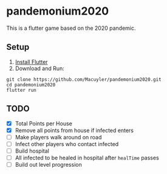 # pandemonium2020

This is a flutter game based on the 2020 pandemic.

## Setup

1. [Install Flutter](https://flutter.dev/docs/get-started/install)
2. Download and Run:

```
git clone https://github.com/Macuyler/pandemonium2020.git
cd pandemonium2020
flutter run
```

## TODO

- [x] Total Points per House
- [x] Remove all points from house if infected enters
- [ ] Make players walk around on road
- [ ] Infect other players who contact infected
- [ ] Build hospital
- [ ] All infected to be healed in hospital after `healTime` passes
- [ ] Build out level progression
